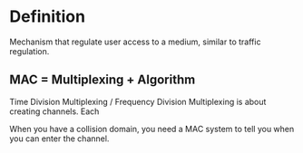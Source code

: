 # Definition

Mechanism that regulate user access to a medium, similar to traffic regulation.

## MAC = Multiplexing + Algorithm

Time Division Multiplexing / Frequency Division Multiplexing is about creating channels. 
Each 

When you have a collision domain, you need a MAC system to tell you when you can enter the channel.